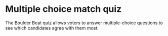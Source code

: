# Multiple choice match quiz

The Boulder Beat quiz allows voters to answer multiple-choice questions to see which candidates agree with them most.